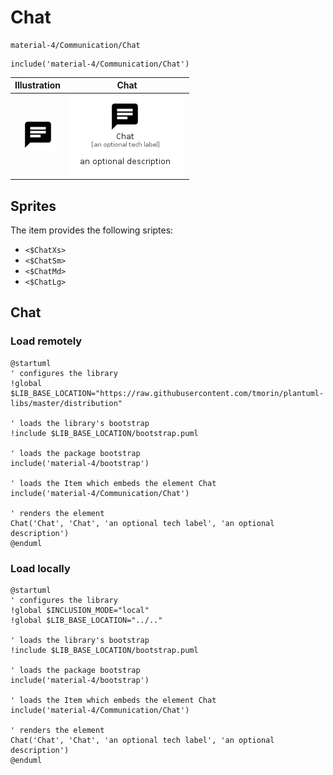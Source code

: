 # Chat


```text
material-4/Communication/Chat
```

```text
include('material-4/Communication/Chat')
```



| Illustration | Chat |
| :---: | :---: |
| ![illustration for Illustration](../../material-4/Communication/Chat.png) | ![illustration for Chat](../../material-4/Communication/Chat.Local.png) |



## Sprites
The item provides the following sriptes:

- `<$ChatXs>`
- `<$ChatSm>`
- `<$ChatMd>`
- `<$ChatLg>`





## Chat

### Load remotely
```plantuml
@startuml
' configures the library
!global $LIB_BASE_LOCATION="https://raw.githubusercontent.com/tmorin/plantuml-libs/master/distribution"

' loads the library's bootstrap
!include $LIB_BASE_LOCATION/bootstrap.puml

' loads the package bootstrap
include('material-4/bootstrap')

' loads the Item which embeds the element Chat
include('material-4/Communication/Chat')

' renders the element
Chat('Chat', 'Chat', 'an optional tech label', 'an optional description')
@enduml
```

### Load locally
```plantuml
@startuml
' configures the library
!global $INCLUSION_MODE="local"
!global $LIB_BASE_LOCATION="../.."

' loads the library's bootstrap
!include $LIB_BASE_LOCATION/bootstrap.puml

' loads the package bootstrap
include('material-4/bootstrap')

' loads the Item which embeds the element Chat
include('material-4/Communication/Chat')

' renders the element
Chat('Chat', 'Chat', 'an optional tech label', 'an optional description')
@enduml
```

